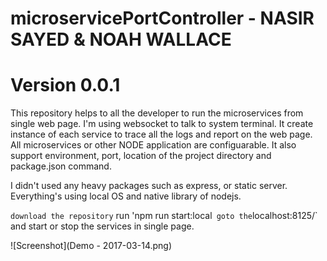 # microservicePortController - NASIR SAYED & NOAH WALLACE
# Version 0.0.1

This repository helps to all the developer to run the microservices from single web page. I'm using websocket to talk to system terminal. It create instance of each service to trace all the logs and report on the web page. All microservices or other NODE application are configuarable. It also support environment, port, location of the project directory and package.json command. 

I didn't used any heavy packages such as express, or static server. Everything's using local OS and native library of nodejs.

`download the repository`
run 'npm run start:local` 
goto the `localhost:8125/` and start or stop the services in single page.

![Screenshot](Demo - 2017-03-14.png)
